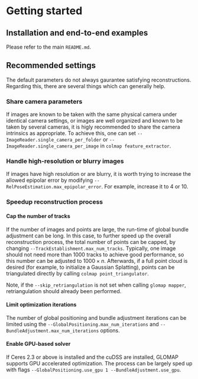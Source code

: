 # Getting started

## Installation and end-to-end examples

Please refer to the main `README.md`.

## Recommended settings

The default parameters do not always gaurantee satisfying reconstructions.
Regarding this, there are several things which can generally help.

### Share camera parameters

If images are known to be taken with the same physical camera under identical
camera settings, or images are well organized and known to be taken by several
cameras, it is higly recommended to share the camera intrinsics as appropriate.
To achieve this, one can set `--ImageReader.single_camera_per_folder` or
`--ImageReader.single_camera_per_image` in `colmap feature_extractor`.

### Handle high-resolution or blurry images

If images have high resolution or are blurry, it is worth trying to increase the
allowed epipolar error by modifying `--RelPoseEstimation.max_epipolar_error`.
For example, increase it to 4 or 10.

### Speedup reconstruction process

#### Cap the number of tracks

If the number of images and points are large, the run-time of global bundle
adjustment can be long. In this case, to further speed up the overall
reconstruction process, the total number of points can be capped, by changing
`--TrackEstablishment.max_num_tracks`. Typically, one image should not need more
than 1000 tracks to achieve good performance, so this number can be adjusted to
$1000 \times n$. Afterwards, if a full point cloud is desired (for example, to
initialize a Gaussian Splatting), points can be triangulated directly by calling
`colmap point_triangulator`.

Note, if the `--skip_retriangulation` is not set when calling `glomap mapper`,
retriangulation should already been performed.

#### Limit optimization iterations

The number of global positioning and bundle adjustment iterations can be limited
using the `--GlobalPositioning.max_num_iterations` and
`--BundleAdjustment.max_num_iterations` options. 

#### Enable GPU-based solver

If Ceres 2.3 or above is installed and the cuDSS are installed, GLOMAP supports GPU
accelerated optimization. The process can be largely sped up with flags
`--GlobalPositioning.use_gpu 1 --BundleAdjustment.use_gpu`.
